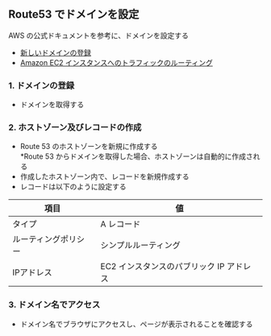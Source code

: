 ## Route53 でドメインを設定
AWS の公式ドキュメントを参考に、ドメインを設定する

- [新しいドメインの登録](https://docs.aws.amazon.com/ja_jp/Route53/latest/DeveloperGuide/domain-register.html)
- [Amazon EC2 インスタンスへのトラフィックのルーティング](https://docs.aws.amazon.com/ja_jp/Route53/latest/DeveloperGuide/routing-to-ec2-instance.html)

### 1. ドメインの登録
- ドメインを取得する

### 2. ホストゾーン及びレコードの作成
- Route 53 のホストゾーンを新規に作成する  
\*Route 53 からドメインを取得した場合、ホストゾーンは自動的に作成される
- 作成したホストゾーン内で、レコードを新規作成する
- レコードは以下のように設定する

|項目|値|
|---|---|
|タイプ| A レコード|
|ルーティングポリシー| シンプルルーティング|
|IPアドレス| EC2 インスタンスのパブリック IP アドレス|

### 3. ドメイン名でアクセス
- ドメイン名でブラウザにアクセスし、ページが表示されることを確認する
